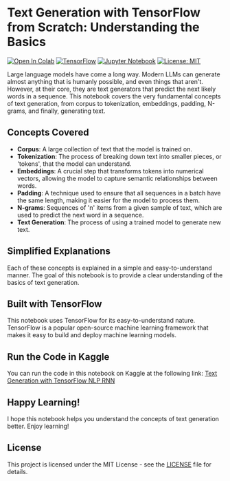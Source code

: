 
Text Generation with TensorFlow from Scratch: Understanding the Basics
==================================================================================================================

[![Open In Colab](https://colab.research.google.com/assets/colab-badge.svg)](https://www.kaggle.com/code/asif00/text-generation-with-tensorflow-nlp-rnn) [![TensorFlow](https://img.shields.io/badge/TensorFlow-%23FF6F00.svg?style=for-the-badge&logo=TensorFlow&logoColor=white)](https://www.tensorflow.org/) [![Jupyter Notebook](https://img.shields.io/badge/jupyter-%23FA0F00.svg?style=for-the-badge&logo=jupyter&logoColor=white)](https://jupyter.org/) [![License: MIT](https://img.shields.io/badge/License-MIT-yellow.svg)](https://opensource.org/licenses/MIT)

Large language models have come a long way. Modern LLMs can generate almost anything that is humanly possible, and even things that aren't. However, at their core, they are text generators that predict the next likely words in a sequence. This notebook covers the very fundamental concepts of text generation, from corpus to tokenization, embeddings, padding, N-grams, and finally, generating text.

Concepts Covered
----------------

* **Corpus**: A large collection of text that the model is trained on.
* **Tokenization**: The process of breaking down text into smaller pieces, or 'tokens', that the model can understand.
* **Embeddings**: A crucial step that transforms tokens into numerical vectors, allowing the model to capture semantic relationships between words.
* **Padding**: A technique used to ensure that all sequences in a batch have the same length, making it easier for the model to process them.
* **N-grams**: Sequences of 'n' items from a given sample of text, which are used to predict the next word in a sequence.
* **Text Generation**: The process of using a trained model to generate new text.

Simplified Explanations
-----------------------

Each of these concepts is explained in a simple and easy-to-understand manner. The goal of this notebook is to provide a clear understanding of the basics of text generation.

Built with TensorFlow
---------------------

This notebook uses TensorFlow for its easy-to-understand nature. TensorFlow is a popular open-source machine learning framework that makes it easy to build and deploy machine learning models.

Run the Code in Kaggle
----------------------

You can run the code in this notebook on Kaggle at the following link: [Text Generation with TensorFlow NLP RNN](https://www.kaggle.com/code/asif00/text-generation-with-tensorflow-nlp-rnn)

Happy Learning!
---------------

I hope this notebook helps you understand the concepts of text generation better. Enjoy learning!

License
-------

This project is licensed under the MIT License - see the [LICENSE](https://opensource.org/licenses/MIT) file for details.
